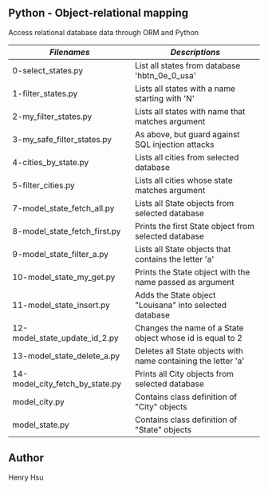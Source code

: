 ## Python - Object-relational mapping

Access relational database data through ORM and Python

|           *Filenames*           |                    *Descriptions*                                       |
|---------------------------------|-------------------------------------------------------------------------|
| 0-select_states.py              | List all states from database 'hbtn_0e_0_usa'                           |
| 1-filter_states.py              | Lists all states with a name starting with 'N'                          |
| 2-my_filter_states.py           | Lists all states with name that matches argument                        |
| 3-my_safe_filter_states.py      | As above, but guard against SQL injection attacks                       |
| 4-cities_by_state.py            | Lists all cities from selected database                                 |
| 5-filter_cities.py              | Lists all cities whose state matches argument                           |
| 7-model_state_fetch_all.py      | Lists all State objects from selected database                          |
| 8-model_state_fetch_first.py    | Prints the first State object from selected database                    |
| 9-model_state_filter_a.py       | Lists all State objects that contains the letter 'a'                    |
| 10-model_state_my_get.py        | Prints the State object with the name passed as argument                |
| 11-model_state_insert.py        | Adds the State object "Louisana" into selected database                 |
| 12-model_state_update_id_2.py   | Changes the name of a State object whose id is equal to 2               |
| 13-model_state_delete_a.py      | Deletes all State objects with name containing the letter 'a'           |
| 14-model_city_fetch_by_state.py | Prints all City objects from selected database                          |
| model_city.py                   | Contains class definition of "City" objects                             |
| model_state.py                  | Contains class definition of "State" objects                            |


## Author
Henry Hsu
